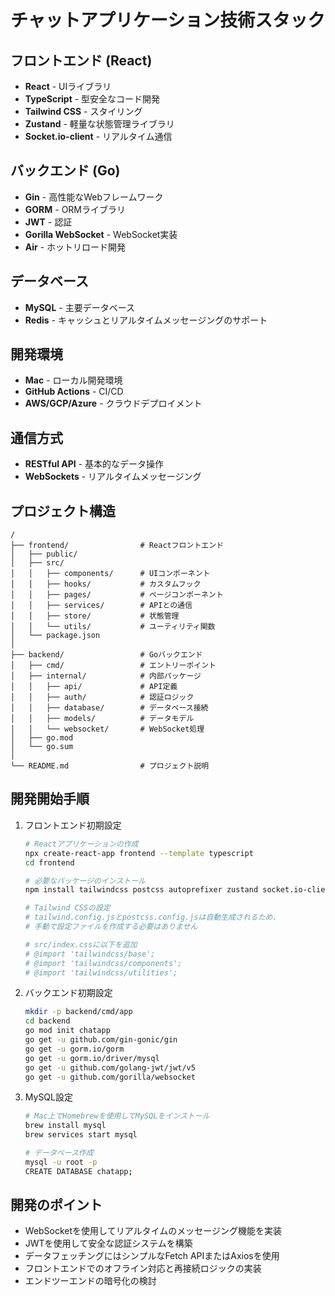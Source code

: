 # チャットアプリケーション技術スタック

## フロントエンド (React)

- **React** - UIライブラリ
- **TypeScript** - 型安全なコード開発
- **Tailwind CSS** - スタイリング
- **Zustand** - 軽量な状態管理ライブラリ
- **Socket.io-client** - リアルタイム通信

## バックエンド (Go)

- **Gin** - 高性能なWebフレームワーク
- **GORM** - ORMライブラリ
- **JWT** - 認証
- **Gorilla WebSocket** - WebSocket実装
- **Air** - ホットリロード開発

## データベース

- **MySQL** - 主要データベース
- **Redis** - キャッシュとリアルタイムメッセージングのサポート

## 開発環境

- **Mac** - ローカル開発環境
- **GitHub Actions** - CI/CD
- **AWS/GCP/Azure** - クラウドデプロイメント

## 通信方式

- **RESTful API** - 基本的なデータ操作
- **WebSockets** - リアルタイムメッセージング

## プロジェクト構造

```
/
├── frontend/                # Reactフロントエンド
│   ├── public/
│   ├── src/
│   │   ├── components/      # UIコンポーネント
│   │   ├── hooks/           # カスタムフック
│   │   ├── pages/           # ページコンポーネント
│   │   ├── services/        # APIとの通信
│   │   ├── store/           # 状態管理
│   │   └── utils/           # ユーティリティ関数
│   └── package.json
│
├── backend/                 # Goバックエンド
│   ├── cmd/                 # エントリーポイント
│   ├── internal/            # 内部パッケージ
│   │   ├── api/             # API定義
│   │   ├── auth/            # 認証ロジック
│   │   ├── database/        # データベース接続
│   │   ├── models/          # データモデル
│   │   └── websocket/       # WebSocket処理
│   ├── go.mod
│   └── go.sum
│
└── README.md                # プロジェクト説明
```

## 開発開始手順

1. フロントエンド初期設定
   ```bash
   # Reactアプリケーションの作成
   npx create-react-app frontend --template typescript
   cd frontend
   
   # 必要なパッケージのインストール
   npm install tailwindcss postcss autoprefixer zustand socket.io-client
   
   # Tailwind CSSの設定
   # tailwind.config.jsとpostcss.config.jsは自動生成されるため、
   # 手動で設定ファイルを作成する必要はありません
   
   # src/index.cssに以下を追加
   # @import 'tailwindcss/base';
   # @import 'tailwindcss/components';
   # @import 'tailwindcss/utilities';
   ```

2. バックエンド初期設定
   ```bash
   mkdir -p backend/cmd/app
   cd backend
   go mod init chatapp
   go get -u github.com/gin-gonic/gin
   go get -u gorm.io/gorm
   go get -u gorm.io/driver/mysql
   go get -u github.com/golang-jwt/jwt/v5
   go get -u github.com/gorilla/websocket
   ```

3. MySQL設定
   ```bash
   # Mac上でHomebrewを使用してMySQLをインストール
   brew install mysql
   brew services start mysql
   
   # データベース作成
   mysql -u root -p
   CREATE DATABASE chatapp;
   ```

## 開発のポイント

- WebSocketを使用してリアルタイムのメッセージング機能を実装
- JWTを使用して安全な認証システムを構築
- データフェッチングにはシンプルなFetch APIまたはAxiosを使用
- フロントエンドでのオフライン対応と再接続ロジックの実装
- エンドツーエンドの暗号化の検討
